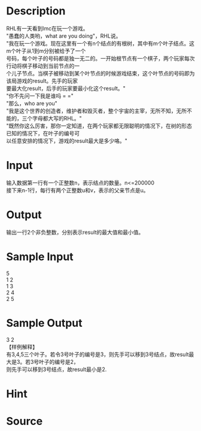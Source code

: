 
# Description

<div class="content"><div>RHL有一天看到lmc在玩一个游戏。</div>
<div>&#34;愚蠢的人类哟，what are you doing&#34;，RHL说。</div>
<div>&#34;我在玩一个游戏。现在这里有一个有n个结点的有根树，其中有m个叶子结点。这m个叶子从1到m分别被给予了一个</div>
<div>号码，每个叶子的号码都是独一无二的。一开始根节点有一个棋子，两个玩家每次行动将棋子移动到当前节点的一</div>
<div>个儿子节点。当棋子被移动到某个叶节点的时候游戏结束，这个叶节点的号码即为该局游戏的result。先手的玩家</div>
<div>要最大化result，后手的玩家要最小化这个result。&#34;</div>
<div>&#34;你不先问一下我是谁吗 = =&#34;</div>
<div>&#34;那么，who are you&#34;</div>
<div>&#34;我是这个世界的创造者，维护者和毁灭者，整个宇宙的主宰，无所不知，无所不能的，三个字母都大写的RHL。&#34;</div>
<div>&#34;既然你这么厉害，那你一定知道，在两个玩家都无限聪明的情况下，在树的形态已知的情况下，在叶子的编号可</div>
<div>以任意安排的情况下，游戏的result最大是多少咯。&#34;</div>
<div></div></div>

# Input

<div class="content"><div>输入数据第一行有一个正整数n，表示结点的数量。n&lt;=200000</div>
<div>接下来n-1行，每行有两个正整数u和v，表示的父亲节点是u。</div>
<div></div></div>

# Output

<div class="content"><div>输出一行2个非负整数，分别表示result的最大值和最小值。</div>
<div></div></div>

# Sample Input

<div class="content"><span class="sampledata">5<br/>
1 2<br/>
1 3<br/>
2 4<br/>
2 5</span></div>

# Sample Output

<div class="content"><span class="sampledata">3 2<br/>
【样例解释】<br/>
有3,4,5三个叶子。若令3号叶子的编号是3，则先手可以移到3号结点，故result最大是3。若3号叶子的编号是2，<br/>
则先手可以移到3号结点，故result最小是2.</span></div>

# Hint

<div class="content"><p></p></div>

# Source

<div class="content"><p><a href="problemset.php?search="></a></p></div>

